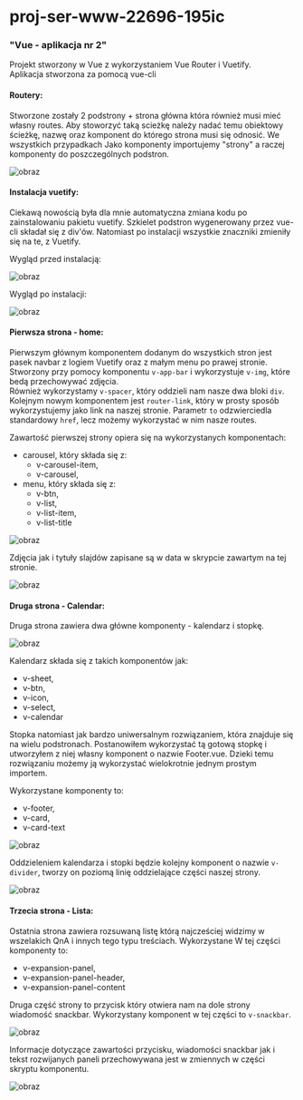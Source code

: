 # proj-ser-www-22696-195ic

###  "Vue - aplikacja nr 2"

Projekt stworzony w Vue z wykorzystaniem Vue Router i Vuetify. <br>
Aplikacja stworzona za pomocą vue-cli

#### Routery:
Stworzone zostały 2 podstrony + strona główna która również musi mieć własny routes. Aby stoworzyć taką scieżkę należy
nadać temu obiektowy ścieżkę, nazwę oraz komponent do którego strona musi się odnosić. We wszystkich przypadkach Jako komponenty importujemy "strony" a raczej komponenty do poszczególnych podstron.

![obraz](https://user-images.githubusercontent.com/56678518/150840513-4edee749-6fc5-4efa-a592-789460768457.png)

#### Instalacja vuetify:
Ciekawą nowością była dla mnie automatyczna zmiana kodu po zainstalowaniu pakietu vuetify. Szkielet podstron wygenerowany przez vue-cli składał się z div'ów. Natomiast po instalacji 
wszystkie znaczniki zmieniły się na te, z Vuetify. 

Wygląd przed instalacją:

![obraz](https://user-images.githubusercontent.com/56678518/150841784-3562b857-5974-48b8-bd45-27c517176d48.png)

Wygląd po instalacji:

![obraz](https://user-images.githubusercontent.com/56678518/150841314-e18c1afb-4aa7-4d40-9c43-665803552116.png)

#### Pierwsza strona - home:
Pierwszym głównym komponentem dodanym do wszystkich stron jest pasek navbar z logiem Vuetify oraz z małym menu po prawej stronie.<br>
Stworzony przy pomocy komponentu `v-app-bar` i wykorzystuje `v-img`, które bedą przechowywać zdjęcia.<br>
Również wykorzystamy `v-spacer`, który oddzieli nam nasze dwa bloki `div`. <br>
Kolejnym nowym komponentem jest `router-link`, który w prosty sposób wykorzystujemy jako link na naszej stronie. Parametr `to` odzwierciedla standardowy `href`, lecz możemy wykorzystać w nim nasze routes.

Zawartość pierwszej strony opiera się na wykorzystanych komponentach:
- carousel, który składa się z:
  - v-carousel-item,
  - v-carousel,
- menu, który składa się z:
  - v-btn,
  - v-list,
  - v-list-item,
  - v-list-title

![obraz](https://user-images.githubusercontent.com/56678518/150840362-1a04e3bb-27de-44a7-829e-17b87e816776.png)

Zdjęcia jak i tytuły slajdów zapisane są w data w skrypcie zawartym na tej stronie. 

![obraz](https://user-images.githubusercontent.com/56678518/150843125-9f279073-6afd-4aa7-9952-ef30a23938d1.png)

#### Druga strona - Calendar:
Druga strona zawiera dwa główne komponenty - kalendarz i stopkę. 

![obraz](https://user-images.githubusercontent.com/56678518/150843448-b68d469d-8ff2-44db-9c7f-ed505256ad14.png)

Kalendarz składa się z takich komponentów jak:
- v-sheet,
- v-btn,
- v-icon,
- v-select,
- v-calendar

Stopka natomiast jak bardzo uniwersalnym rozwiązaniem, która znajduje się na wielu podstronach. Postanowiłem wykorzystać 
tą gotową stopkę i utworzyłem z niej własny komponent o nazwie Footer.vue. Dzieki temu rozwiązaniu możemy ją wykorzystać wielokrotnie jednym prostym importem.

Wykorzystane komponenty to:
- v-footer,
- v-card,
- v-card-text

![obraz](https://user-images.githubusercontent.com/56678518/150843858-ac72c6f1-8613-4c5e-a0e9-4649d860df9b.png)

Oddzieleniem kalendarza i stopki będzie kolejny komponent o nazwie `v-divider`, tworzy on poziomą linię oddzielające części naszej strony.

![obraz](https://user-images.githubusercontent.com/56678518/150844511-513504f7-e56e-4f9b-8448-fb58f7010e2a.png)

#### Trzecia strona - Lista:

Ostatnia strona zawiera rozsuwaną listę którą najcześciej widzimy w wszelakich QnA i innych tego typu treściach.
Wykorzystane W tej części komponenty to:
- v-expansion-panel,
- v-expansion-panel-header,
- v-expansion-panel-content

Druga część strony to przycisk który otwiera nam na dole strony wiadomość snackbar. Wykorzystany komponent w tej części to `v-snackbar`.

![obraz](https://user-images.githubusercontent.com/56678518/150845280-f6743468-56a5-48e5-9e86-60ccb4f4d099.png)

Informacje dotyczące zawartości przycisku, wiadomości snackbar jak i tekst rozwijanych paneli przechowywana jest w zmiennych w części skryptu komponentu.

![obraz](https://user-images.githubusercontent.com/56678518/150845484-a54f2731-b389-4ea1-81ff-0aa5566a8417.png)




